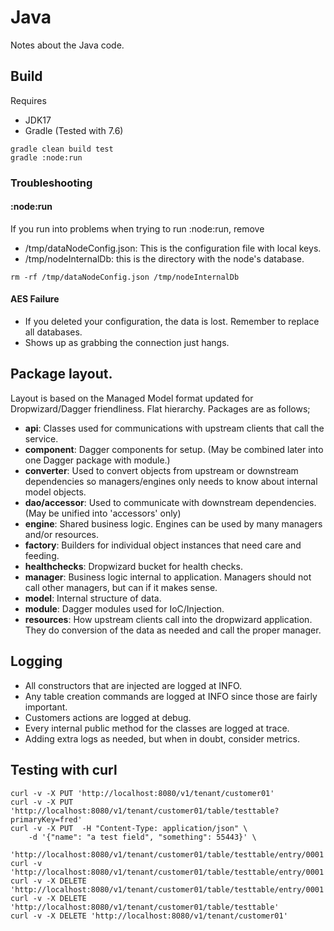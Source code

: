 # Java

Notes about the Java code.

## Build

Requires
* JDK17
* Gradle (Tested with 7.6)

```shell
gradle clean build test
gradle :node:run
```

### Troubleshooting

#### :node:run

If you run into problems when trying to run :node:run, remove

* /tmp/dataNodeConfig.json: This is the configuration file with local keys.
* /tmp/nodeInternalDb: this is the directory with the node's database.
```shell
rm -rf /tmp/dataNodeConfig.json /tmp/nodeInternalDb
```

#### AES Failure

* If you deleted your configuration, the data is lost. Remember to replace all databases.
* Shows up as grabbing the connection just hangs.

## Package layout.

Layout is based on the Managed Model format updated for Dropwizard/Dagger friendliness. Flat hierarchy. Packages are as
follows;

* **api**: Classes used for communications with upstream clients that call the service.
* **component**: Dagger components for setup. (May be combined later into one Dagger package with module.)
* **converter**: Used to convert objects from upstream or downstream dependencies so managers/engines only needs to know about internal model objects.
* **dao/accessor**: Used to communicate with downstream dependencies. (May be unified into 'accessors' only)
* **engine**: Shared business logic. Engines can be used by many managers and/or resources.
* **factory**: Builders for individual object instances that need care and feeding.
* **healthchecks**: Dropwizard bucket for health checks.
* **manager**: Business logic internal to application. Managers should not call other managers, but can if it makes sense.
* **model**: Internal structure of data.
* **module**: Dagger modules used for IoC/Injection.
* **resources**: How upstream clients call into the dropwizard application. They do conversion of the data as needed and call the proper manager.

## Logging

* All constructors that are injected are logged at INFO.
* Any table creation commands are logged at INFO since those are fairly important.
* Customers actions are logged at debug.
* Every internal public method for the classes are logged at trace.
* Adding extra logs as needed, but when in doubt, consider metrics.

## Testing with curl
```shell
curl -v -X PUT 'http://localhost:8080/v1/tenant/customer01'
curl -v -X PUT 'http://localhost:8080/v1/tenant/customer01/table/testtable?primaryKey=fred'
curl -v -X PUT  -H "Content-Type: application/json" \
    -d '{"name": "a test field", "something": 55443}' \
     'http://localhost:8080/v1/tenant/customer01/table/testtable/entry/0001'
curl -v 'http://localhost:8080/v1/tenant/customer01/table/testtable/entry/0001'
curl -v -X DELETE 'http://localhost:8080/v1/tenant/customer01/table/testtable/entry/0001'
curl -v -X DELETE 'http://localhost:8080/v1/tenant/customer01/table/testtable'
curl -v -X DELETE 'http://localhost:8080/v1/tenant/customer01'
```